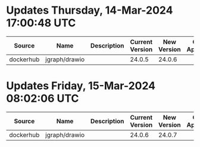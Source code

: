 # Updates Thursday, 14-Mar-2024 17:00:48 UTC
| Source    | Name          | Description | Current Version | New Version | Current AppVersion | New AppVersion | Reference                                   |
| --------- | ------------- | ----------- | --------------- | ----------- | ------------------ | -------------- | ------------------------------------------- |
| dockerhub | jgraph/drawio |             | 24.0.5          | 24.0.6      |                    |                | https://hub.docker.com/r/jgraph/drawio/tags |

# Updates Friday, 15-Mar-2024 08:02:06 UTC
| Source    | Name          | Description | Current Version | New Version | Current AppVersion | New AppVersion | Reference                                   |
| --------- | ------------- | ----------- | --------------- | ----------- | ------------------ | -------------- | ------------------------------------------- |
| dockerhub | jgraph/drawio |             | 24.0.6          | 24.0.7      |                    |                | https://hub.docker.com/r/jgraph/drawio/tags |


